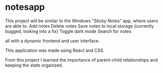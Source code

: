 # notesapp

This project will be similar to the Windows "Sticky Notes" app, where users are able to:
    Add notes
    Delete notes
    Save notes to local storage (currently bugged, looking into a fix)
    Toggle dark mode
    Search for notes

all with a dynamic frontend and user interface.

This application was made using React and CSS.

From this project I learned the importance of parent-child relationships and keeping the state organized.